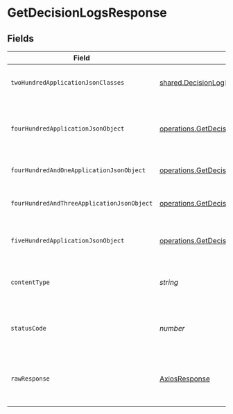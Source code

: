 # GetDecisionLogsResponse


## Fields

| Field                                                                                                                                                  | Type                                                                                                                                                   | Required                                                                                                                                               | Description                                                                                                                                            |
| ------------------------------------------------------------------------------------------------------------------------------------------------------ | ------------------------------------------------------------------------------------------------------------------------------------------------------ | ------------------------------------------------------------------------------------------------------------------------------------------------------ | ------------------------------------------------------------------------------------------------------------------------------------------------------ |
| `twoHundredApplicationJsonClasses`                                                                                                                     | [shared.DecisionLog](../../models/shared/decisionlog.md)[]                                                                                             | :heavy_minus_sign:                                                                                                                                     | Decision logs successfully retrieved.                                                                                                                  |
| `fourHundredApplicationJsonObject`                                                                                                                     | [operations.GetDecisionLogsResponseBody](../../models/operations/getdecisionlogsresponsebody.md)                                                       | :heavy_minus_sign:                                                                                                                                     | The request is malformed (e.g, a given path parameter is invalid)<br/>                                                                                 |
| `fourHundredAndOneApplicationJsonObject`                                                                                                               | [operations.GetDecisionLogsPolicyManagementResponseBody](../../models/operations/getdecisionlogspolicymanagementresponsebody.md)                       | :heavy_minus_sign:                                                                                                                                     | The request is unauthorized<br/>                                                                                                                       |
| `fourHundredAndThreeApplicationJsonObject`                                                                                                             | [operations.GetDecisionLogsPolicyManagementResponseResponseBody](../../models/operations/getdecisionlogspolicymanagementresponseresponsebody.md)       | :heavy_minus_sign:                                                                                                                                     | The user is forbidden from making this request<br/>                                                                                                    |
| `fiveHundredApplicationJsonObject`                                                                                                                     | [operations.GetDecisionLogsPolicyManagementResponse500ResponseBody](../../models/operations/getdecisionlogspolicymanagementresponse500responsebody.md) | :heavy_minus_sign:                                                                                                                                     | Something unexpected happened on the server.                                                                                                           |
| `contentType`                                                                                                                                          | *string*                                                                                                                                               | :heavy_check_mark:                                                                                                                                     | HTTP response content type for this operation                                                                                                          |
| `statusCode`                                                                                                                                           | *number*                                                                                                                                               | :heavy_check_mark:                                                                                                                                     | HTTP response status code for this operation                                                                                                           |
| `rawResponse`                                                                                                                                          | [AxiosResponse](https://axios-http.com/docs/res_schema)                                                                                                | :heavy_minus_sign:                                                                                                                                     | Raw HTTP response; suitable for custom response parsing                                                                                                |